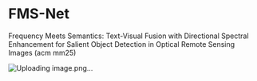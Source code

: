 # FMS-Net

Frequency Meets Semantics: Text-Visual Fusion with Directional Spectral Enhancement for Salient Object Detection in Optical Remote Sensing Images (acm mm25)

![Uploading image.png…]()
